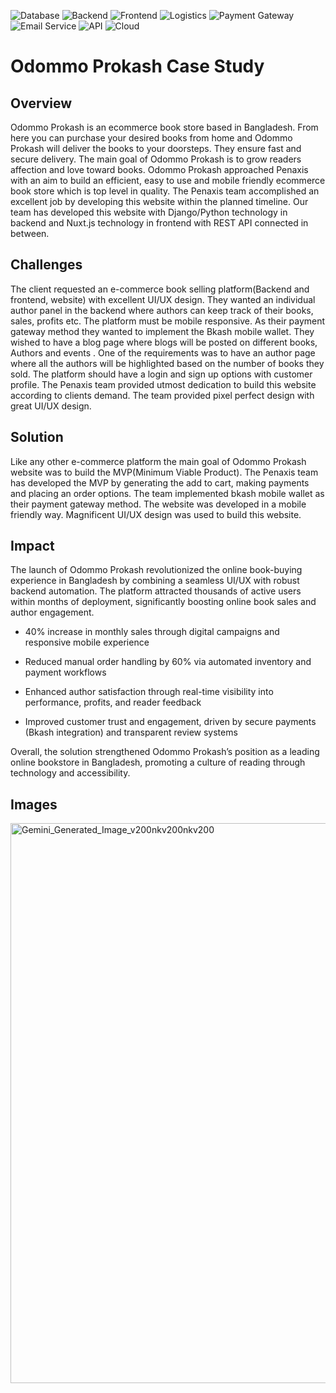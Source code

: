 ![Database](https://img.shields.io/badge/Database-PostgreSQL-4169E1?logo=postgresql)
![Backend](https://img.shields.io/badge/Backend-Django-092E20?logo=django)
![Frontend](https://img.shields.io/badge/Frontend-Nuxt.js-00DC82?logo=nuxt.js)
![Logistics](https://img.shields.io/badge/Platform-Pathao-E32227?logoColor=white)
![Payment Gateway](https://img.shields.io/badge/Payment-bKash-E2136E?logoColor=white)
![Email Service](https://img.shields.io/badge/Email-SendGrid-0085CA?logo=sendgrid)
![API](https://img.shields.io/badge/Architecture-REST%20API-02569B?logo=api)
![Cloud](https://img.shields.io/badge/Cloud-DigitalOcean-0080FF?logo=digitalocean)
# Odommo Prokash Case Study
## Overview
﻿﻿Odommo Prokash is an ecommerce book store based in Bangladesh. From here you can purchase your desired books from home and Odommo Prokash will deliver the books to your doorsteps. They ensure fast and secure delivery. The main goal of Odommo Prokash is to grow readers affection and love toward books. Odommo Prokash approached Penaxis with an aim to build an efficient, easy to use and mobile friendly ecommerce book store which is top level in quality. The Penaxis team accomplished an excellent job by developing this website within the planned timeline. Our team has developed this website with Django/Python technology in backend and Nuxt.js technology in frontend with REST API connected in between.
## Challenges
The client requested an e-commerce book selling platform(Backend and frontend, website) with excellent UI/UX design. They wanted an individual author panel in the backend where authors can keep track of their books, sales, profits etc. The platform must be mobile responsive. As their payment gateway method they wanted to implement the Bkash mobile wallet. They wished to have a blog page where blogs will be posted on different books, Authors and events . One of the requirements was to have an author page where all the authors will be highlighted based on the number of books they sold. The platform should have a login and sign up options with customer profile. The Penaxis team provided utmost dedication to build this website according to clients demand. The team provided pixel perfect design with great UI/UX design.
## Solution
Like any other e-commerce platform the main goal of Odommo Prokash website was to build the MVP(Minimum Viable Product). The Penaxis team has developed the MVP by generating the add to cart, making payments and placing an order options. The team implemented bkash mobile wallet as their payment gateway method. The website was developed in a mobile friendly way. Magnificent UI/UX design was used to build this website.
## Impact
The launch of Odommo Prokash revolutionized the online book-buying experience in Bangladesh by combining a seamless UI/UX with robust backend automation. The platform attracted thousands of active users within months of deployment, significantly boosting online book sales and author engagement.

- 40% increase in monthly sales through digital campaigns and responsive mobile experience

- Reduced manual order handling by 60% via automated inventory and payment workflows

- Enhanced author satisfaction through real-time visibility into performance, profits, and reader feedback

- Improved customer trust and engagement, driven by secure payments (Bkash integration) and transparent review systems

Overall, the solution strengthened Odommo Prokash’s position as a leading online bookstore in Bangladesh, promoting a culture of reading through technology and accessibility.
## Images

<img width="1152" height="896" alt="Gemini_Generated_Image_v200nkv200nkv200" src="https://github.com/user-attachments/assets/61254c1b-3b82-4c44-84e7-b4db773cb69c" />
